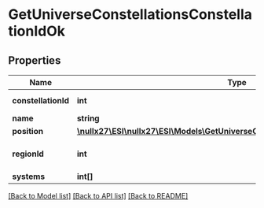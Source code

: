 # GetUniverseConstellationsConstellationIdOk

## Properties
Name | Type | Description | Notes
------------ | ------------- | ------------- | -------------
**constellationId** | **int** | constellation_id integer | 
**name** | **string** | name string | 
**position** | [**\nullx27\ESI\nullx27\ESI\Models\GetUniverseConstellationsConstellationIdPosition**](GetUniverseConstellationsConstellationIdPosition.md) |  | 
**regionId** | **int** | The region this constellation is in | 
**systems** | **int[]** | systems array | 

[[Back to Model list]](../README.md#documentation-for-models) [[Back to API list]](../README.md#documentation-for-api-endpoints) [[Back to README]](../README.md)


